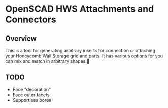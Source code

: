 # OpenSCAD HWS Attachments and Connectors

## Overview
This is a tool for generating arbitrary inserts for connection or attaching your Honeycomb Wall Storage grid and parts. It has various options for you can mix and match in arbitrary shapes.

## TODO 
 - Face "decoration"
 - Face outer facets
 - Supportless bores
